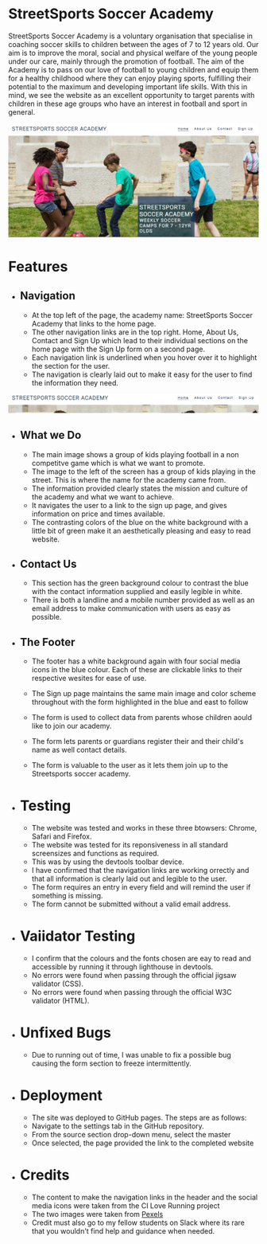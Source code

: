 # StreetSports Soccer Academy

StreetSports Soccer Academy is a voluntary organisation that specialise in coaching soccer skills to children between the ages of 7 to 12 years old.
Our aim is to improve the moral, social and physical welfare of the young people under our care, mainly through the promotion of football. The aim of the Academy is to pass on our love of football to young children and equip them for a healthy childhood where they can enjoy playing sports, fulfilling their potential to the maximum and developing important life skills. With this in mind, we see the website as an excellent opportunity to target parents with children in these age groups who have an interest in football and sport in general.

![Kids playing football](/assets/images/image1.PNG)


# Features

* ## Navigation

    * At the top left of the page, the academy name: StreetSports Soccer Academy that links to the home page.
    * The other navigation links are in the top right. Home, About Us, Contact and Sign Up which lead to  their individual sections on the home page with the Sign Up form on a second page.
    * Each navigation link is underlined when you hover over it to highlight the section for the user.
    * The navigation is clearly laid out to make it easy for the user to find the information they need.

![Navigation links](/assets/images/nav_image.PNG)


* ## What we Do

    * The main image shows a group of kids playing football in a non competitve game which is what we want to promote.
    * The image to the left of the screen has a group of kids playing in the street. This is where the name for the academy came from.
    * The information provided clearly states the mission and culture of the academy and what we want to achieve.
    * It navigates the user to a link to the sign up page, and gives information on price and times available.
    * The contrasting colors of the blue on the white background with a little bit of green make it an aesthetically pleasing and easy to read website.



* ## Contact Us

    * This section has the green background colour to contrast the blue with the contact information supplied and easily legible in white.
    * There is both a landline and a mobile number provided as well as an email address to make communication with users as easy as possible.



* ## The Footer

    * The footer has a white background again with four social media icons in the blue colour. Each of these are clickable links to their respective wesites for ease of use.

    * The Sign up page maintains the same main image and color scheme throughout with the form highlighted in the blue and east to follow
    * The form is used to collect data from parents whose children aould like to join our academy.

    * The form lets parents or guardians register their and their child's name as well contact details.
    * The form is valuable to the user as it lets them join up to the Streetsports soccer academy.


* # Testing

    * The website was tested and works in these three btowsers: Chrome, Safari and Firefox.
    * The website was tested for its reponsiveness in all standard screensizes and functions as required.
    * This was by using the devtools toolbar device.
    * I have confirmed that the navigation links are working orrectly and that all information is clearly laid out and legible to the user.
    * The form requires an entry in every field and will remind the user if something is missing.
    * The form cannot be submitted without a valid email address.

* # Vaiidator Testing

    * I confirm that the colours and the fonts chosen are eay to read and accessible by running it through lighthouse in devtools.
    * No errors were found when passing through the official jigsaw validator (CSS).
    * No errors were found when passing through the official W3C validator (HTML).

* # Unfixed Bugs

    * Due to running out of time, I was unable to fix a possible bug causing the form section to freeze intermittently.

* # Deployment

    * The site was deployed to GitHub pages. The steps are as follows:
    * Navigate to the settings tab in the GitHub repository.
    * From the source section drop-down menu, select the master 
    * Once selected, the page provided the link to the completed website

* # Credits

    * The content to make the navigation links in the header and the social media icons were taken from the CI Love Running project
    * The two images were taken from [Pexels](https://https://www.pexels.com/)
    * Credit must also go to my fellow students on Slack where its rare that you wouldn't find help and guidance when needed.



























